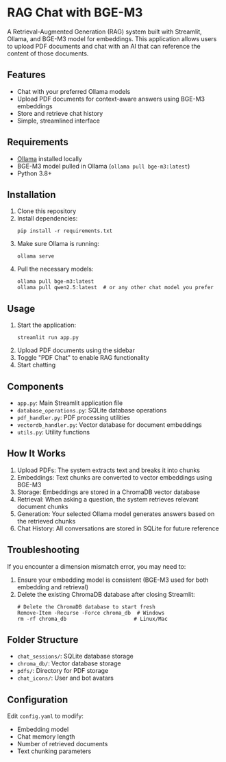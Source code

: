# RAG Chat with BGE-M3

A Retrieval-Augmented Generation (RAG) system built with Streamlit, Ollama, and BGE-M3 model for embeddings. This application allows users to upload PDF documents and chat with an AI that can reference the content of those documents.

## Features

- Chat with your preferred Ollama models
- Upload PDF documents for context-aware answers using BGE-M3 embeddings
- Store and retrieve chat history
- Simple, streamlined interface

## Requirements

- [Ollama](https://ollama.ai/) installed locally
- BGE-M3 model pulled in Ollama (`ollama pull bge-m3:latest`)
- Python 3.8+

## Installation

1. Clone this repository
2. Install dependencies:
   ```
   pip install -r requirements.txt
   ```
3. Make sure Ollama is running:
   ```
   ollama serve
   ```
4. Pull the necessary models:
   ```
   ollama pull bge-m3:latest
   ollama pull qwen2.5:latest  # or any other chat model you prefer
   ```

## Usage

1. Start the application:
   ```
   streamlit run app.py
   ```
2. Upload PDF documents using the sidebar
3. Toggle "PDF Chat" to enable RAG functionality
4. Start chatting

## Components

- `app.py`: Main Streamlit application file
- `database_operations.py`: SQLite database operations
- `pdf_handler.py`: PDF processing utilities
- `vectordb_handler.py`: Vector database for document embeddings
- `utils.py`: Utility functions

## How It Works

1. Upload PDFs: The system extracts text and breaks it into chunks
2. Embeddings: Text chunks are converted to vector embeddings using BGE-M3
3. Storage: Embeddings are stored in a ChromaDB vector database
4. Retrieval: When asking a question, the system retrieves relevant document chunks
5. Generation: Your selected Ollama model generates answers based on the retrieved chunks
6. Chat History: All conversations are stored in SQLite for future reference

## Troubleshooting

If you encounter a dimension mismatch error, you may need to:
1. Ensure your embedding model is consistent (BGE-M3 used for both embedding and retrieval)
2. Delete the existing ChromaDB database after closing Streamlit:
   ```
   # Delete the ChromaDB database to start fresh
   Remove-Item -Recurse -Force chroma_db  # Windows
   rm -rf chroma_db                      # Linux/Mac
   ```

## Folder Structure

- `chat_sessions/`: SQLite database storage
- `chroma_db/`: Vector database storage
- `pdfs/`: Directory for PDF storage
- `chat_icons/`: User and bot avatars

## Configuration

Edit `config.yaml` to modify:
- Embedding model
- Chat memory length
- Number of retrieved documents
- Text chunking parameters
